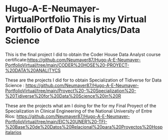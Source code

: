 # Hugo-A-E-Neumayer-VirtualPortfolio   This is my Virtual Portfolio of Data Analytics/Data Science
This is the final project I did to obtain the Coder House Data Analyst course certificate:https://github.com/Neumayer87/Hugo-A-E-Neumayer-PortfolioVirtual/tree/main/CODER%20HOSE%20-PROYECT-%20DATA%20ANALITYCS

These are the projects I did for to obtain Specialization of Tidiverse for Data Science :  https://github.com/Neumayer87/Hugo-A-E-Neumayer-PortfolioVirtual/tree/main/Proyect%20-%20Specialization%20-%20Tidiverse%20for%20Data%20Science%20in%20R

These are the projects what am I doing for the for my Final Proyect of the Specialization in Clinical Engineering of the National University of Entre Ríos:
https://github.com/Neumayer87/Hugo-A-E-Neumayer-PortfolioVirtual/tree/main/EIC%20UNER%20-TFI-%20Base%20de%20Datos%20Relacional%20para%20Proyectos%20Hospitalarios
